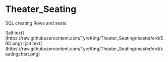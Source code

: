 # Theater_Seating
SQL creating Rows and seats.
<div>
![alt text](https://raw.githubusercontent.com/TyreKing/Theater_Seating/master/erd/ERD.png)
![alt text](https://raw.githubusercontent.com/TyreKing/Theater_Seating/master/erd/seatingchart.png)
</div>
